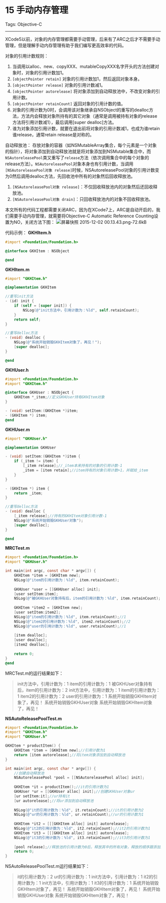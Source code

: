 ﻿# 15 手动内存管理

Tags: Objective-C

---

XCode5以前，对象的内存管理都需要手动管理，后来有了ARC之后才不需要手动管理，但是理解手动内存管理有助于我们编写更高效率的代码。

对象的引用计数规则：
1. 当调用以alloc、new、copyXXX、mutableCopyXXX名字开头的方法创建对象时，对象的引用计数加1。
2. `[objectPointer retain]`  对象的引用计数加1，然后返回对象本身。
3. `[objectPointer release]` 对象的引用计数减1。
4. `[objectPointer autorelease]` 将对象添加到自动释放池中，不改变对象的引用计数。
5. `[objectPointer retainCount]` 返回对象的引用计数的值。
6. 对象的引用计数为0时，会调用该对象继承自NSObject的重写的dealloc方法，方法内会释放对象所持有的其它对象（通常是调用被持有对象的release方法将引用计数减1），最后调用[super dealloc]方法。
7. 谁为对象添加引用计数，就要在退出前将对象的引用计数减1，也成为谁retain谁release，通常retain release是对称的。

自动释放池：
存放对象的容器（如NSMutableArray集合，每个元素是一个对象的指针），将对象添加到自动释放池就是将对象添加到NSMutable集合中，而`NSAutoreleasePool`类又重写了`release`方法（依次调用集合中的每个对象的release方法）。`NSAutoreleasePool`对象本身也有引用计数，当调用`[NSAutoreleasePool对象 release]`时候，NSAutoreleasePool对象的引用计数变为0然后调用dealloc方法，先回收池中所有的对象然后回收释放池。
1. `[NSAutoreleasePool对象 release]`：不仅回收释放池内的对象然后还回收释放池。
2. `[NSAutoreleasePool对象 drain]`：只回收释放池内的对象不回收释放池。

本文所有的代码工程都需要关闭ARC，因为在XCode7上，ARC是自动开启的，我们需要手动内存管理，就需要将Objective-C Automatic Reference Counting设置为NO，关闭方法下图：
![屏幕快照 2015-12-02 00.13.43.png-72.6kB][1]

代码示例：
**GKHItem.h**
```objective-c
#import <Foundation/Foundation.h>

@interface GKHItem : NSObject

@end
```
**GKHItem.m**
```objective-c
#import "GKHItem.h"

@implementation GKHItem

//重写init方法
- (id) init {
    if (self = [super init]) {
        NSLog(@"init方法中，引用计数为：%ld", self.retainCount);
    }
    return self;
}

//重写delloc方法
- (void) dealloc {
    NSLog(@"系统开始销毁GKHItem对象了，再见！");
    [super dealloc];
}

@end
```
**GKHUser.h**
```objective-c
#import <Foundation/Foundation.h>
#import "GKHItem.h"

@interface GKHUser : NSObject {
    GKHItem *_item;//定义GKHUser持有GKHItem对象
}

- (void) setItem:(GKHItem *)item;
- (GKHItem *) item;
@end
```
**GKHUser.m**
```objective-c
#import "GKHUser.h"

@implementation GKHUser

- (void) setItem:(GKHItem *)item {
    if (_item != item) {
        [_item release];//_item本来持有的对象的引用计数-1
        _item = [item retain];//item持有的对象引用计数+1，并赋给_item
    }
}

- (GKHItem *) item {
    return _item;
}

//重写delloc方法
- (void) dealloc {
    [_item release];//持有的GKHItem对象引用计数-1
    NSLog(@"系统开始销毁GKHUser对象");
    [super dealloc];
}

@end
```
**MRCTest.m**
```objective-c
#import <Foundation/Foundation.h>
#import "GKHUser.h"

int main(int argc, const char * argv[]) {
    GKHItem *item = [GKHItem new];
    NSLog(@"item的引用计数为：%ld", item.retainCount);
        
    GKHUser *user = [[GKHUser alloc] init];
    [user setItem:item];
    NSLog(@"被GKHUser对象持有后，item的引用计数为：%ld", item.retainCount);
        
    GKHItem *item2 = [GKHItem new];
    [user setItem:item2];
    NSLog(@"item的引用计数为：%ld", item.retainCount);//1
    NSLog(@"item2的引用计数为：%ld", item2.retainCount);//2
    NSLog(@"user的引用计数为：%ld", user.retainCount);//1
    
    [item dealloc];
    [user dealloc];
    [item2 dealloc];
 
    return 0;
}
@end
```
MRCTest.m的运行结果如下：
> init方法中，引用计数为：1
item的引用计数为：1
被GKHUser对象持有后，item的引用计数为：2
init方法中，引用计数为：1
item的引用计数为：1
item2的引用计数为：2
user的引用计数为：1
系统开始销毁GKHItem对象了，再见！
系统开始销毁GKHUser对象
系统开始销毁GKHItem对象了，再见！

**NSAutoReleasePoolTest.m**
```objective-c
#import <Foundation/Foundation.h>
#import "GKHItem.h"
#import "GKHUser.h"

GKHItem * productItem() {
    GKHItem *item = [GKHItem new];//引用计数为1
    return [item autorelease];//将item对象添加到自动释放池
}

int main(int argc, const char * argv[]) {
    //创建自动释放池
    NSAutoreleasePool *pool = [[NSAutoreleasePool alloc] init];
    
    GKHItem *it = productItem();//it的引用计数为1
    GKHUser *ur = [[GKHUser alloc] init];//创建GKHUser对象ur
    [ur setItem:it];//ur持有it
    [ur autorelease];//将ur添加到自动释放池
    
    NSLog(@"it的引用计数为：%ld", it.retainCount);//it的引用计数为2
    NSLog(@"ur的引用计数为：%ld", ur.retainCount);//ur的引用计数为1
    
    GKHItem *it2 = [[[GKHItem alloc] init] autorelease];
    NSLog(@"it2的引用计数为：%ld", it2.retainCount);//it2的引用计数为1
    GKHItem *it3 = [[[GKHItem alloc] init] autorelease];
    NSLog(@"it3的引用计数为：%ld", it3.retainCount);//it3的引用计数为1
    
    [pool release];//释放池的引用计数为0后，释放其中的所有对象，释放的顺序跟添加的顺序相反
    return 0;
}
```
NSAutoReleasePoolTest.m运行结果如下：
> it的引用计数为：2
ur的引用计数为：1
init方法中，引用计数为：1
it2的引用计数为：1
init方法中，引用计数为：1
it3的引用计数为：1
系统开始销毁GKHItem对象了，再见！
系统开始销毁GKHItem对象了，再见！
系统开始销毁GKHUser对象
系统开始销毁GKHItem对象了，再见！



  [1]: http://static.zybuluo.com/gkh178/gyl10y8kfipjiplffanpaj3b/%E5%B1%8F%E5%B9%95%E5%BF%AB%E7%85%A7%202015-12-02%2000.13.43.png